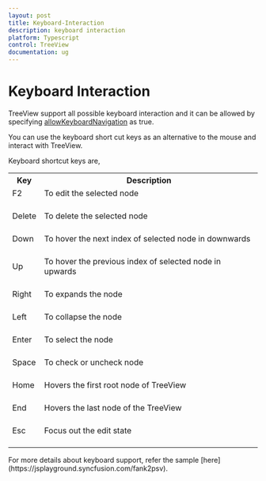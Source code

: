 ```yaml
---
layout: post
title: Keyboard-Interaction
description: keyboard interaction
platform: Typescript
control: TreeView
documentation: ug
---
```


# Keyboard Interaction

TreeView support all possible keyboard interaction and it can be allowed by specifying [allowKeyboardNavigation](https://help.syncfusion.com/api/js/ejtreeview#members:allowkeyboardnavigation) as true.

You can use the keyboard short cut keys as an alternative to the mouse and interact with TreeView.

Keyboard shortcut keys are,

<table>
<tr>
<th>
Key</th><th>
Description</th></tr>
<tr>
<td>
F2<br/><br/></td><td>
To edit the selected node<br/><br/></td></tr>
<tr>
<td>
Delete<br/><br/></td><td>
To delete the selected node<br/><br/></td></tr>
<tr>
<td>
Down<br/><br/></td><td>
To hover the next index of selected node in downwards<br/><br/></td></tr>
<tr>
<td>
Up<br/><br/></td><td>
To hover the previous index of selected node in upwards<br/><br/></td></tr>
<tr>
<td>
Right<br/><br/></td><td>
To expands the node<br/><br/></td></tr>
<tr>
<td>
Left<br/><br/></td><td>
To collapse the node<br/><br/></td></tr>
<tr>
<td>
Enter<br/><br/></td><td>
To select the node<br/><br/></td></tr>
<tr>
<td>
Space<br/><br/></td><td>
To check or uncheck node<br/><br/></td></tr>
<tr>
<td>
Home<br/><br/></td><td>
Hovers the first root node of TreeView<br/><br/></td></tr>
<tr>
<td>
End<br/><br/></td><td>
Hovers the last node of the TreeView<br/><br/></td></tr>
<tr>
<td>
Esc<br/><br/></td><td>
Focus out the edit state<br/><br/></td></tr>
</table>
For more details about keyboard support, refer the sample [here](https://jsplayground.syncfusion.com/fank2psv).

